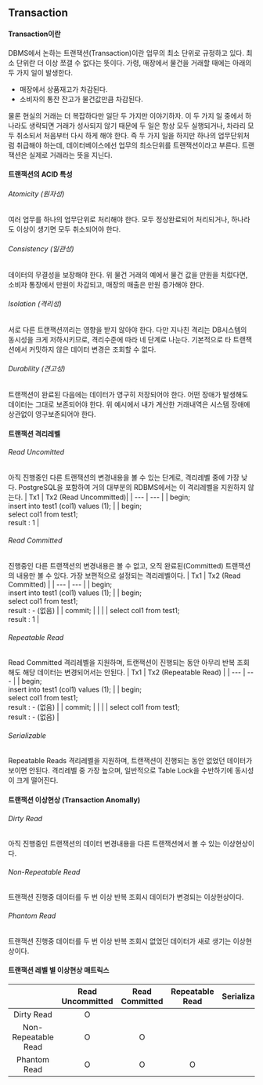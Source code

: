 ## Transaction

#### Transaction이란
DBMS에서 논하는 트랜잭션(Transaction)이란 업무의 최소 단위로 규정하고 있다. 최소 단위란 더 이상 쪼갤 수 없다는 뜻이다. 가령, 매장에서 물건을 거래할 때에는 아래의 두 가지 일이 발생한다.
- 매장에서 상품재고가 차감된다.
- 소비자의 통잔 잔고가 물건값만큼 차감된다.     

물론 현실의 거래는 더 복잡하다만 일단 두 가지만 이야기하자. 이 두 가지 일 중에서 하나라도 생략되면 거래가 성사되지 않기 때문에 두 일은 항상 모두 실행되거나, 차라리 모두 취소되서 처음부터 다시 하게 해야 한다. 즉 두 가지 일을 하지만 하나의 업무단위처럼 취급해야 하는데, 데이터베이스에선 업무의 최소단위를 트랜잭션이라고 부른다. 트랜잭션은 실제로 거래라는 뜻을 지닌다.

#### 트랜잭션의 ACID 특성
###### Atomicity (원자성)
여러 업무를 하나의 업무단위로 처리해야 한다. 모두 정상완료되어 처리되거나, 하나라도 이상이 생기면 모두 취소되어야 한다.

###### Consistency (일관성)
데이터의 무결성을 보장해야 한다. 위 물건 거래의 예에서 물건 값을 만원을 치렀다면, 소비자 통장에서 만원이 차감되고, 매장의 매출은 만원 증가해야 한다.

###### Isolation (격리성)
서로 다른 트랜잭션끼리는 영향을 받지 않아야 한다. 다만 지나친 격리는 DB시스템의 동시성을 크게 저하시키므로, 격리수준에 따라 네 단계로 나눈다. 기본적으로 타 트랜잭션에서 커밋하지 않은 데이터 변경은 조회할 수 없다.

###### Durability (견고성)
트랜잭션이 완료된 다음에는 데이터가 영구히 저장되어야 한다. 어떤 장애가 발생해도 데이터는 그대로 보존되어야 한다. 위 예시에서 내가 계산한 거래내역은 시스템 장애에 상관없이 영구보존되어야 한다.

#### 트랜잭션 격리레벨
###### Read Uncomitted
아직 진행중인 다른 트랜잭션의 변경내용을 볼 수 있는 단계로, 격리레벨 중에 가장 낮다. PostgreSQL을 포함하여 거의 대부분의 RDBMS에서는 이 격리레벨을 지원하지 않는다.
| Tx1 | Tx2 (Read Uncommitted)|
| --- | --- |
| begin;<br> insert into test1 (col1) values (1);
|  | begin;<br>select col1 from test1; <br> result : 1 |
###### Read Committed
진행중인 다른 트랜잭션의 변경내용은 볼 수 없고, 오직 완료된(Committed) 트랜잭션의 내용만 볼 수 있다. 가장 보편적으로 설정되는 격리레벨이다.
| Tx1 | Tx2 (Read Committed) |
| --- | --- |
| begin;<br> insert into test1 (col1) values (1);
|  | begin;<br>select col1 from test1; <br> result : - (없음) |
| commit; |   | 
|  | select col1 from test1; <br> result : 1 |

###### Repeatable Read
Read Committed 격리레벨을 지원하며, 트랜잭션이 진행되는 동안 아무리 반복 조회해도 해당 데이터는 변경되어서는 안된다.
| Tx1 | Tx2 (Repeatable Read) |
| --- | --- |
| begin;<br> insert into test1 (col1) values (1);
|  | begin;<br>select col1 from test1; <br> result : - (없음) |
| commit; |   | 
|  | select col1 from test1; <br> result : - (없음) |

###### Serializable
Repeatable Reads 격리레벨을 지원하며, 트랜잭션이 진행되는 동안 없었던 데이터가 보이면 안된다. 격리레벨 중 가장 높으며, 일반적으로 Table Lock을 수반하기에 동시성이 크게 떨어진다.

#### 트랜잭션 이상현상 (Transaction Anomally)
###### Dirty Read
아직 진행중인 트랜잭션의 데이터 변경내용을 다른 트랜잭션에서 볼 수 있는 이상현상이다.

###### Non-Repeatable Read
트랜잭션 진행중 데이터를 두 번 이상 반복 조회시 데이터가 변경되는 이상현상이다.

###### Phantom Read
트랜잭션 진행중 데이터를 두 번 이상 반복 조회시 없었던 데이터가 새로 생기는 이상현상이다.

#### 트랜잭션 레벨 별 이상현상 매트릭스
| | Read Uncommitted | Read Committed | Repeatable Read | Serializable |
| :---: | :---: | :---: | :---: | :---: |
|Dirty Read | O | | | |
|Non-Repeatable Read | O |O| | |
|Phantom Read | O |O|O | |

